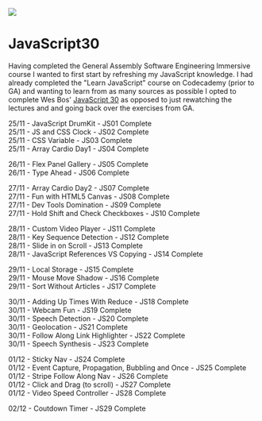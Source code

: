 ﻿![](https://javascript30.com/images/JS3-social-share.png)

# JavaScript30

Having completed the General Assembly Software Engineering Immersive course I wanted to first start by refreshing my JavaScript knowledge.
I had already completed the "Learn JavaScript" course on Codecademy (prior to GA) and wanting to learn from as many sources as possible I opted to complete Wes Bos' [JavaScript 30](https://javascript30.com/) as opposed to just rewatching the lectures and and going back over the exercises from GA.


25/11 - JavaScript DrumKit - JS01 Complete<br>
25/11 - JS and CSS Clock - JS02 Complete<br>
25/11 - CSS Variable - JS03 Complete<br>
25/11 - Array Cardio Day1 - JS04 Complete<br>

26/11 - Flex Panel Gallery - JS05 Complete<br>
26/11 - Type Ahead - JS06 Complete<br>

27/11 - Array Cardio Day2 - JS07 Complete<br>
27/11 - Fun with HTML5 Canvas - JS08 Complete<br>
27/11 - Dev Tools Domination - JS09 Complete<br>
27/11 - Hold Shift and Check Checkboxes - JS10 Complete<br>

28/11 - Custom Video Player - JS11 Complete<br>
28/11 - Key Sequence Detection - JS12 Complete<br>
28/11 - Slide in on Scroll - JS13 Complete<br>
28/11 - JavaScript References VS Copying - JS14 Complete<br>

29/11 - Local Storage - JS15 Complete<br>
29/11 - Mouse Move Shadow - JS16 Complete<br>
29/11 - Sort Without Articles - JS17 Complete<br>

30/11 - Adding Up Times With Reduce - JS18 Complete<br>
30/11 - Webcam Fun - JS19 Complete<br>
30/11 - Speech Detection - JS20 Complete<br>
30/11 - Geolocation - JS21 Complete<br>
30/11 - Follow Along Link Highlighter - JS22 Complete<br>
30/11 - Speech Synthesis - JS23 Complete<br>

01/12 - Sticky Nav - JS24 Complete<br>
01/12 - Event Capture, Propagation, Bubbling and Once - JS25 Complete<br>
01/12 - Stripe Follow Along Nav - JS26 Complete<br>
01/12 - Click and Drag (to scroll) - JS27 Complete<br>
01/12 - Video Speed Controller - JS28 Complete<br>

02/12 - Coutdown Timer - JS29 Complete<br>



























